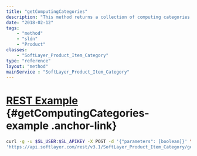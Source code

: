 ```yaml
---
title: "getComputingCategories"
description: "This method returns a collection of computing categories. These categories are also top level items in a service offering. "
date: "2018-02-12"
tags:
    - "method"
    - "sldn"
    - "Product"
classes:
    - "SoftLayer_Product_Item_Category"
type: "reference"
layout: "method"
mainService : "SoftLayer_Product_Item_Category"
---
```


# [REST Example](#getComputingCategories-example) <a href="/article/rest/"><i class="fas fa-question"></i></a> {#getComputingCategories-example .anchor-link} 
```bash
curl -g -u $SL_USER:$SL_APIKEY -X POST -d '{"parameters": [boolean]}' \
'https://api.softlayer.com/rest/v3.1/SoftLayer_Product_Item_Category/getComputingCategories'
```
